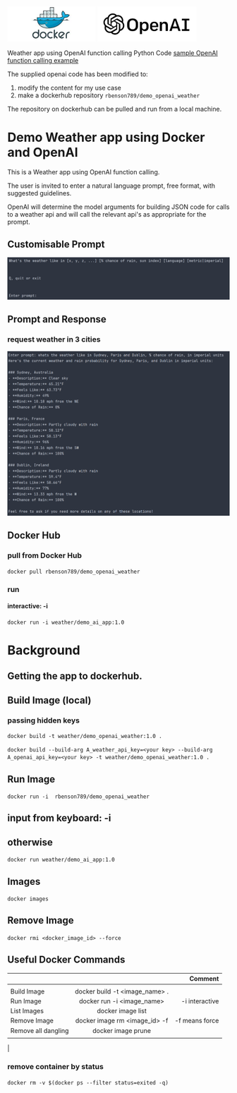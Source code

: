 



<img src="docker.png" alt="drawing" width="200"/>   <img src="openai.png" alt="drawing" width="225"/>

Weather app using OpenAI function calling
Python Code 
[sample OpenAI function calling example](https://cookbook.openai.com/examples/how_to_call_functions_with_chat_models)


The supplied openai code has been modified to:

1. modify the content for my use case
2. make a dockerhub repository `rbenson789/demo_openai_weather`

The repository on dockerhub can be pulled and run from a local machine.

# Demo Weather app using Docker and OpenAI

This is a Weather app using OpenAI function calling. 

The user is invited to enter a natural language prompt, free format, with suggested guidelines.

OpenAI will determine the model arguments for building JSON code for calls to a weather api and will call the relevant api's as appropriate for the prompt.

## Customisable Prompt

![prompt.png](prompt.png)

## Prompt and Response

### request weather in 3 cities

![response_from_prompt.png](response_from_prompt.png)


## Docker Hub 

### pull from Docker Hub

`docker pull rbenson789/demo_openai_weather`

### run
#### interactive: -i

`docker run -i weather/demo_ai_app:1.0`


# Background

## Getting the app to dockerhub.


## Build Image (local)

### passing hidden keys

`docker build -t weather/demo_openai_weather:1.0 .`

`docker build --build-arg A_weather_api_key=<your key> --build-arg A_openai_api_key=<your key> -t weather/demo_openai_weather:1.0 .`



## Run Image

`docker run -i  rbenson789/demo_openai_weather`

## input from keyboard:   -i





## otherwise
`docker run weather/demo_ai_app:1.0`

## Images

`docker images`

## Remove Image

`docker rmi <docker_image_id> --force`

## Useful Docker Commands

|  |                                |        Comment |
|--|:------------------------------:|---------------:|
|  |                                |                |
| Build Image | docker build -t <image_name> . |                |
| Run Image |   docker run -i <image_name>   | -i interactive |
| List Images |       docker image list        |                |
| Remove Image | docker image rm <image_id> -f  | -f means force |
| Remove all dangling |       docker image prune       |                |
|  |                                |                |
|  


### remove container by status


`docker rm -v $(docker ps --filter status=exited -q)`




